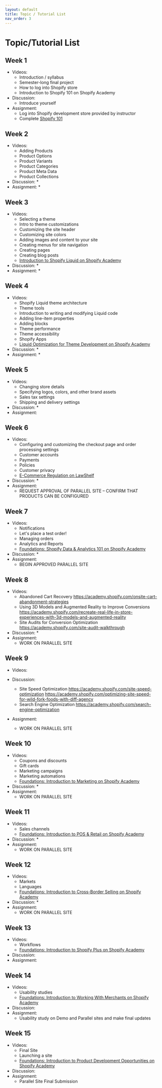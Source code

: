 ```yaml
---
layout: default
title: Topic / Tutorial List
nav_order: 3
---
```


# Topic/Tutorial List

## Week 1

* Videos:
  * Introduction / syllabus
  * Semester-long final project
  * How to log into Shopify store
  * Introduction to Shopify 101 on Shopify Academy
* Discussion:
  * Introduce yourself
* Assignment:
  * Log into Shopify development store provided by instructor
  * Complete [Shopify 101](https://academy.shopify.com/path/foundations-certification/foundations-shopify-101)

## Week 2

* Videos:
  * Adding Products
  * Product Options
  * Product Variants
  * Product Categories
  * Product Meta Data
  * Product Collections
* Discussion:
  * 
* Assignment:
  * 

## Week 3

* Videos:
  * Selecting a theme
  * Intro to theme customizations
  * Customizing the site header
  * Customizing site colors
  * Adding images and content to your site
  * Creating menus for site navigation
  * Creating pages
  * Creating blog posts
  * [Introduction to Shopify Liquid on Shopify Academy](https://academy.shopify.com/path/liquid-storefronts-for-theme-developers/introduction-to-shopify-liquid)
* Discussion:
  * 
* Assignment:
  * 

## Week 4

* Videos:
  * Shopify Liquid theme architecture
  * Theme tools
  * Introduction to writing and modifying Liquid code
  * Adding line-item properties
  * Adding blocks
  * Theme performance
  * Theme accessibility
  * Shopify Apps
  * [Liquid Optimization for Theme Development on Shopify Academy](https://academy.shopify.com/path/liquid-storefronts-for-theme-developers/liquid-optimization-for-theme-development)
* Discussion:
  * 
* Assignment:
  * 

## Week 5

* Videos:
  * Changing store details
  * Specifying logos, colors, and other brand assets
  * Sales tax settings
  * Shipping and delivery settings
* Discussion:
  * 
* Assignment:

## Week 6

* Videos:
  * Configuring and customizing the checkout page and order processing settings
  * Customer accounts
  * Payments
  * Policies
  * Customer privacy
  * [E-Commerce Regulation on LawShelf](https://www.lawshelf.com/videocoursescontentview/e-commerce-regulation)
* Discussion:
  * 
* Assignment:
  * REQUEST APPROVAL OF PARALLEL SITE – CONFIRM THAT PRODUCTS CAN BE CONFIGURED

## Week 7

* Videos:
  * Notifications
  * Let's place a test order!
  * Managing orders
  * Analytics and Reports
  * [Foundations: Shopify Data & Analytics 101 on Shopify Academy](https://academy.shopify.com/path/foundations-certification/foundations-shopify-data-analytics-101)
* Discussion:
  * 
* Assignment:
  * BEGIN APPROVED PARALLEL SITE

## Week 8

* Videos:
  * Abandoned Cart Recovery <https://academy.shopify.com/onsite-cart-abandonment-strategies>
  * Using 3D Models and Augmented Reality to Improve Conversions <https://academy.shopify.com/recreate-real-life-in-store-experiences-with-3d-models-and-augmented-reality>
  * Site Audits for Conversion Optimization <https://academy.shopify.com/site-audit-walkthrough>
* Discussion:
  * 
* Assignment:
  * WORK ON PARALLEL SITE 

## Week 9

* Videos:
  
* Discussion:
  * Site Speed Optimization <https://academy.shopify.com/site-speed-optimization> <https://academy.shopify.com/optimizing-site-speed-for-wild-fork-foods-with-diff-agency>
  * Search Engine Optimization <https://academy.shopify.com/search-engine-optimization>
* Assignment:
  * WORK ON PARALLEL SITE
 
## Week 10

* Videos:
  * Coupons and discounts
  * Gift cards
  * Marketing campaigns
  * Marketing automations
  * [Foundations: Introduction to Marketing on Shopify Academy](https://academy.shopify.com/path/foundations-certification/foundations-introduction-to-marketing)
* Discussion:
  * 
* Assignment:
  * WORK ON PARALLEL SITE

## Week 11

* Videos:
  * Sales channels
  * [Foundations: Introduction to POS & Retail on Shopify Academy](https://academy.shopify.com/path/foundations-certification/foundations-introduction-pos-and-retail)
* Discussion:
  * 
* Assignment:
  * WORK ON PARALLEL SITE

## Week 12

* Videos:
  * Markets
  * Languages
  * [Foundations: Introduction to Cross-Border Selling on Shopify Academy](https://academy.shopify.com/path/foundations-certification/foundations-introduction-to-cross-border-selling)
* Discussion:
  * 
* Assignment:
  * WORK ON PARALLEL SITE

## Week 13

* Videos:
  * Workflows
  * [Foundations: Introduction to Shopify Plus on Shopify Academy](https://academy.shopify.com/path/foundations-certification/foundations-introduction-to-shopify-plus)
* Discussion:
* Assignment:

## Week 14

* Videos:
  * Usability studies
  * [Foundations: Introduction to Working With Merchants on Shopify Academy](https://academy.shopify.com/path/foundations-certification/foundations-introduction-to-working-with-merchants)
* Discussion:
* Assignment:
  * Usability study on Demo and Parallel sites and make final updates
 
## Week 15

* Videos:
  * Final Site
  * Launching a site
  * [Foundations: Introduction to Product Development Opportunities on Shopify Academy](https://academy.shopify.com/path/foundations-certification/foundations-introduction-to-product-development-opportunities)
* Discussion:
* Assignment:
  * Parallel Site Final Submission